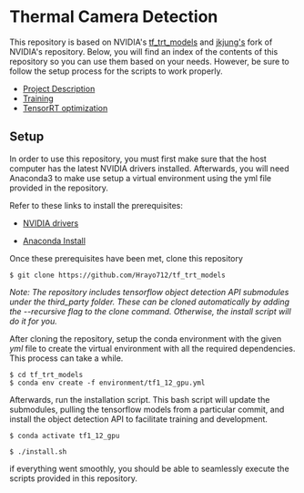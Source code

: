 Thermal Camera Detection
====================================

This repository is based on NVIDIA's [tf_trt_models](https://github.com/NVIDIA-Jetson/tf_trt_models) and [jkjung's](https://github.com/jkjung-avt/tf_trt_models) fork of NVIDIA's repository. Below, you will find an index of the contents of this repository so you can use them based on your needs. However, be sure to follow the setup process for the scripts to work properly.

* [Project Description](docs/README.md)
* [Training](tensorflow_training/)
* [TensorRT optimization](tensor_rt/README.md)

<a name="setup"></a>

## Setup

In order to use this repository, you must first make sure that the host computer has the latest NVIDIA drivers installed. Afterwards, you will need Anaconda3 to make use setup a virtual environment using the yml file provided in the repository.



Refer to these links to install the prerequisites:

- [NVIDIA drivers](http://www.linuxandubuntu.com/home/how-to-install-latest-nvidia-drivers-in-linux)

- [Anaconda Install](https://www.anaconda.com/distribution/)

  

Once these prerequisites have been met, clone this repository

```
$ git clone https://github.com/Hrayo712/tf_trt_models
```

<em>Note: The repository includes tensorflow object detection API submodules under the third_party folder. These can be cloned automatically by adding the --recursive flag to the clone command. Otherwise, the install script will do it for you.</em>



After cloning the repository, setup the conda environment with the given <em>yml</em> file to create the virtual environment with all the required dependencies. This process can take a while.

```
$ cd tf_trt_models
$ conda env create -f environment/tf1_12_gpu.yml
```



Afterwards, run the installation script. This bash script will update the submodules, pulling the tensorflow models from a particular commit, and install the object detection API to facilitate training and development. 

```
$ conda activate tf1_12_gpu

$ ./install.sh
```

if everything went smoothly, you should be able to seamlessly execute the scripts provided in this repository.

